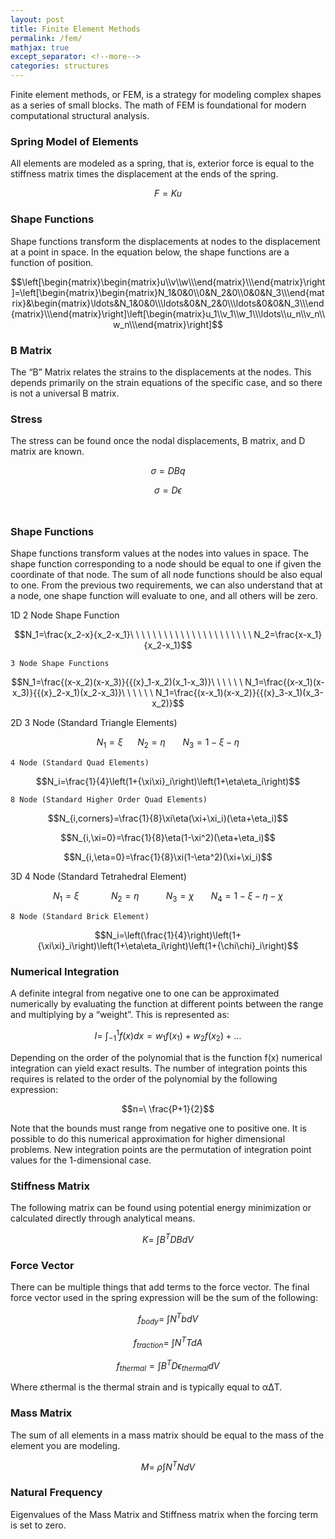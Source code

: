 ```yaml
---
layout: post
title: Finite Element Methods
permalink: /fem/
mathjax: true
except_separator: <!--more-->
categories: structures
---
```


Finite element methods, or FEM, is a strategy for modeling complex shapes as a series of small blocks. The math of FEM is foundational for modern computational structural analysis. 

<!--more-->

### Spring Model of Elements

All elements are modeled as a spring, that is, exterior force is equal to the stiffness matrix times the displacement at the ends of the spring. 

$$F=Ku$$

### Shape Functions

Shape functions transform the displacements at nodes to the displacement at a point in space. In the equation below, the shape functions are a function of position. 

$$\left[\begin{matrix}\begin{matrix}u\\v\\w\\\end{matrix}\\\end{matrix}\right]=\left[\begin{matrix}\begin{matrix}N_1&0&0\\0&N_2&0\\0&0&N_3\\\end{matrix}&\begin{matrix}\ldots&N_1&0&0\\\ldots&0&N_2&0\\\ldots&0&0&N_3\\\end{matrix}\\\end{matrix}\right]\left[\begin{matrix}u_1\\v_1\\w_1\\\ldots\\u_n\\v_n\\w_n\\\end{matrix}\right]$$

### B Matrix
The “B” Matrix relates the strains to the displacements at the nodes. This depends primarily on the strain equations of the specific case, and so there is not a universal B matrix. 

### Stress

The stress can be found once the nodal displacements, B matrix, and D matrix are known. 

$$\sigma=DBq$$

$$\sigma=D\epsilon$$
 
### Shape Functions
Shape functions transform values at the nodes into values in space. The shape function corresponding to a node should be equal to one if given the coordinate of that node. The sum of all node functions should be also equal to one. From the previous two requirements, we can also understand that at a node, one shape function will evaluate to one, and all others will be zero.

1D	2 Node Shape Function
	
$$N_1=\frac{x_2-x}{x_2-x_1}\ \ \ \ \ \ \ \ \ \ \ \ \ \ \ \ \ \ \ \ \ \ N_2=\frac{x-x_1}{x_2-x_1}$$

	3 Node Shape Functions
	
$$N_1=\frac{(x-x_2)(x-x_3)}{{(x}_1-x_2)(x_1-x_3)}\ \ \ \ \ \ N_1=\frac{(x-x_1)(x-x_3)}{{(x}_2-x_1)(x_2-x_3)}\ \ \ \ \ \ N_1=\frac{(x-x_1)(x-x_2)}{{(x}_3-x_1)(x_3-x_2)}$$

2D	3 Node (Standard Triangle Elements)
	
$$N_1=\xi\ \ \ \ \ \ N_2=\eta\ \ \ {\ \ \ \ N}_3=1-\xi-\eta$$

	4 Node (Standard Quad Elements)
	
$$N_i=\frac{1}{4}\left(1+{\xi\xi}_i\right)\left(1+\eta\eta_i\right)$$

	8 Node (Standard Higher Order Quad Elements)
	
$$N_{i,corners}=\frac{1}{8}\xi\eta(\xi+\xi_i)(\eta+\eta_i)$$

$$N_{i,\xi=0}=\frac{1}{8}\eta(1-\xi^2)(\eta+\eta_i)$$

$$N_{i,\eta=0}=\frac{1}{8}\xi(1-\eta^2)(\xi+\xi_i)$$

3D	4 Node (Standard Tetrahedral Element)
	
$$N_1=\xi\ \ \ \ \ \ {\ \ \ \ \ \ \ N}_2=\eta\ \ \ {\ \ \ \ \ \ \ \ N}_3=\chi\ \ \ \ \ \ \ N_4=1-\xi-\eta-\chi$$

	8 Node (Standard Brick Element)
	
$$N_i=\left(\frac{1}{4}\right)\left(1+{\xi\xi}_i\right)\left(1+\eta\eta_i\right)\left(1+{\chi\chi}_i\right)$$




### Numerical Integration

A definite integral from negative one to one can be approximated numerically by evaluating the function at different points between the range and multiplying by a “weight”. This is represented as:

$$I=\ \int_{-1}^{1}f\left(x\right)dx=w_1f\left(x_1\right)+w_2f\left(x_2\right)+\ldots$$

Depending on the order of the polynomial that is the function f(x) numerical integration can yield exact results. The number of integration points this requires is related to the order of the polynomial by the following expression:

$$n=\ \frac{P+1}{2}$$

Note that the bounds must range from negative one to positive one. It is possible to do this numerical approximation for higher dimensional problems. New integration points are the permutation of integration point values for the 1-dimensional case. 

### Stiffness Matrix

The following matrix can be found using potential energy minimization or calculated directly through analytical means.

$$K=\ \int{B^TDBdV}$$

### Force Vector
There can be multiple things that add terms to the force vector. The final force vector used in the spring expression will be the sum of the following:

$$f_{body}=\ \int{N^TbdV}$$

$$f_{traction}=\ \int{N^TTdA}$$

$$f_{thermal}=\int{B^TD}\epsilon_{thermal}dV$$

Where ɛthermal is the thermal strain and is typically equal to αΔT. 



### Mass Matrix

The sum of all elements in a mass matrix should be equal to the mass of the element you are modeling. 

$$M=\ \rho\int{N^TNdV}$$

### Natural Frequency

Eigenvalues of the Mass Matrix and Stiffness matrix when the forcing term is set to zero.